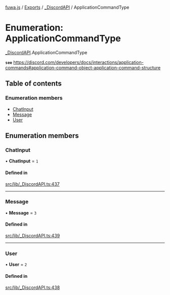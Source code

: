 [fuwa.js](../README.md) / [Exports](../modules.md) / [_DiscordAPI](../modules/_DiscordAPI.md) / ApplicationCommandType

# Enumeration: ApplicationCommandType

[_DiscordAPI](../modules/_DiscordAPI.md).ApplicationCommandType

**`see`** https://discord.com/developers/docs/interactions/application-commands#application-command-object-application-command-structure

## Table of contents

### Enumeration members

- [ChatInput](_DiscordAPI.ApplicationCommandType.md#chatinput)
- [Message](_DiscordAPI.ApplicationCommandType.md#message)
- [User](_DiscordAPI.ApplicationCommandType.md#user)

## Enumeration members

### ChatInput

• **ChatInput** = `1`

#### Defined in

[src/lib/_DiscordAPI.ts:437](https://github.com/Fuwajs/Fuwa.js/blob/6865cb6/src/lib/_DiscordAPI.ts#L437)

___

### Message

• **Message** = `3`

#### Defined in

[src/lib/_DiscordAPI.ts:439](https://github.com/Fuwajs/Fuwa.js/blob/6865cb6/src/lib/_DiscordAPI.ts#L439)

___

### User

• **User** = `2`

#### Defined in

[src/lib/_DiscordAPI.ts:438](https://github.com/Fuwajs/Fuwa.js/blob/6865cb6/src/lib/_DiscordAPI.ts#L438)
